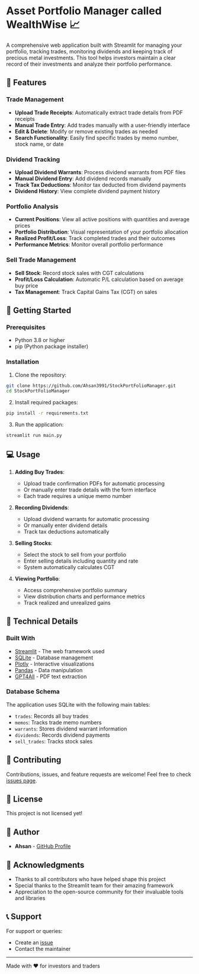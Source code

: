 # Asset Portfolio Manager called WealthWise 📈

A comprehensive web application built with Streamlit for managing your portfolio, tracking trades, monitoring dividends and keeping track of precious metal investments. This tool helps investors maintain a clear record of their investments and analyze their portfolio performance.

## 🌟 Features

### Trade Management
- **Upload Trade Receipts**: Automatically extract trade details from PDF receipts
- **Manual Trade Entry**: Add trades manually with a user-friendly interface
- **Edit & Delete**: Modify or remove existing trades as needed
- **Search Functionality**: Easily find specific trades by memo number, stock name, or date

### Dividend Tracking
- **Upload Dividend Warrants**: Process dividend warrants from PDF files
- **Manual Dividend Entry**: Add dividend records manually
- **Track Tax Deductions**: Monitor tax deducted from dividend payments
- **Dividend History**: View complete dividend payment history

### Portfolio Analysis
- **Current Positions**: View all active positions with quantities and average prices
- **Portfolio Distribution**: Visual representation of your portfolio allocation
- **Realized Profit/Loss**: Track completed trades and their outcomes
- **Performance Metrics**: Monitor overall portfolio performance

### Sell Trade Management
- **Sell Stock**: Record stock sales with CGT calculations
- **Profit/Loss Calculation**: Automatic P/L calculation based on average buy price
- **Tax Management**: Track Capital Gains Tax (CGT) on sales

## 🚀 Getting Started

### Prerequisites
- Python 3.8 or higher
- pip (Python package installer)

### Installation

1. Clone the repository:
```bash
git clone https://github.com/Ahsan3991/StockPortFolioManager.git
cd StockPortFolioManager
```

2. Install required packages:
```bash
pip install -r requirements.txt
```

3. Run the application:
```bash
streamlit run main.py
```

## 💻 Usage

1. **Adding Buy Trades**:
   - Upload trade confirmation PDFs for automatic processing
   - Or manually enter trade details with the form interface
   - Each trade requires a unique memo number

2. **Recording Dividends**:
   - Upload dividend warrants for automatic processing
   - Or manually enter dividend details
   - Track tax deductions automatically

3. **Selling Stocks**:
   - Select the stock to sell from your portfolio
   - Enter selling details including quantity and rate
   - System automatically calculates CGT

4. **Viewing Portfolio**:
   - Access comprehensive portfolio summary
   - View distribution charts and performance metrics
   - Track realized and unrealized gains

## 🔧 Technical Details

### Built With
- [Streamlit](https://streamlit.io/) - The web framework used
- [SQLite](https://www.sqlite.org/index.html) - Database management
- [Plotly](https://plotly.com/) - Interactive visualizations
- [Pandas](https://pandas.pydata.org/) - Data manipulation
- [GPT4All](https://github.com/nomic-ai/gpt4all) - PDF text extraction

### Database Schema
The application uses SQLite with the following main tables:
- `trades`: Records all buy trades
- `memos`: Tracks trade memo numbers
- `warrants`: Stores dividend warrant information
- `dividends`: Records dividend payments
- `sell_trades`: Tracks stock sales

## 🤝 Contributing

Contributions, issues, and feature requests are welcome! Feel free to check [issues page](https://github.com/Ahsan3991/StockPortFolioManager/issues).

## 📝 License

This project is not licensed yet!

## 👥 Author

- **Ahsan** - [GitHub Profile](https://github.com/Ahsan3991)

## 🙏 Acknowledgments

- Thanks to all contributors who have helped shape this project
- Special thanks to the Streamlit team for their amazing framework
- Appreciation to the open-source community for their invaluable tools and libraries

## 📞 Support

For support or queries:
- Create an [issue](https://github.com/Ahsan3991/StockPortFolioManager/issues)
- Contact the maintainer

---
Made with ❤️ for investors and traders
